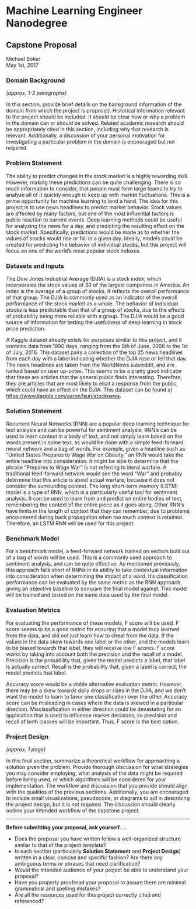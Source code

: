 # Machine Learning Engineer Nanodegree
## Capstone Proposal
Michael Boker  
May 1st, 2017

### Domain Background
_(approx. 1-2 paragraphs)_

In this section, provide brief details on the background information of the domain from which the project is proposed. Historical information relevant to the project should be included. It should be clear how or why a problem in the domain can or should be solved. Related academic research should be appropriately cited in this section, including why that research is relevant. Additionally, a discussion of your personal motivation for investigating a particular problem in the domain is encouraged but not required.

### Problem Statement

The ability to predict changes in the stock market is a highly rewarding skill.  However, making these predictions can be quite challenging.  There is so much information to consider, that people must form large teams to try to analyze all of it quickly enough to keep up with market fluctuations.  This is a prime opportunity for machine learning to lend a hand.  The idea for this project is to use news headlines to predict market behavior.  Stock values are affected by many factors, but one of the most influential factors is public reaction to current events.  Deep learning methods could be useful for analyzing the news for a day, and predicting the resulting effect on the stock market.  Specifically, predictions would be made as to whether the values of stocks would rise or fall in a given day.  Ideally, models could be created for predicting the behavior of individual stocks, but this project will focus on one of the world’s most popular stock indexes. 

### Datasets and Inputs

The Dow Jones Industrial Average (DJIA) is a stock index, which incorporates the stock values of 30 of the largest companies in America.  An index is the average of a group of stocks.  It reflects the overall performance of that group.  The DJIA is commonly used as an indicator of the overall performance of the stock market as a whole.  The behavior of individual stocks is less predictable than that of a group of stocks, due to the effects of probability being more reliable with a group.  The DJIA would be a good source of information for testing the usefulness of deep learning in stock price prediction.  
	
A Kaggle dataset already exists for purposes similar to this project, and it contains data from 1990 days, ranging from the 8th of June, 2008 to the 1st of July, 2016.  This dataset pairs a collection of the top 25 news headlines from each day with a label indicating whether the DJIA rose or fell that day.  The news headlines are taken from the WorldNews subreddit, and are ranked based on user up-votes.  This seems to be a pretty good indicator that these are articles that the general public finds interesting.  Therefore, they are articles that are most likely to elicit a response from the public, which could have an effect on the DJIA.  This dataset can be found at https://www.kaggle.com/aaron7sun/stocknews.

### Solution Statement

Recurrent Neural Networks (RNN) are a popular deep learning technique for text analysis and can be powerful for sentiment analysis.  RNN’s can be used to learn context in a body of text, and not simply learn based on the words present in some text, as would be done with a simple feed-forward neural network and a bag of words.  For example, given a headline such as “United States Prepares to Wage War on Obesity,” an RNN would take the entire headline into consideration.  It might be able to determine that the phrase “Prepares to Wage War” is not referring to literal warfare.  A traditional feed-forward network would see the word “War” and probably determine that this article is about actual warfare, because it does not consider the surrounding context.  The long short-term memory (LSTM) model is a type of RNN, which is a particularly useful tool for sentiment analysis.  It can be used to learn from and predict on entire bodies of text, remembering the context of the entire piece as it goes along.  Other RNN’s have limits in the length of context that they can remember, due to problems encountered during back propagation when too much context is retained.  Therefore, an LSTM RNN will be used for this project.

### Benchmark Model

For a benchmark model, a feed-forward network trained on vectors built out of a bag of words will be used.  This is a commonly used approach to sentiment analysis, and can be quite effective.  As mentioned previously, this approach falls short of RNNs in its ability to take contextual information into consideration when determining the impact of a word.  It’s classification performance can be evaluated by the same metric as the RNN approach, giving an objective baseline to compare the final model against.  This model will be trained and tested on the same data used by the final model.

### Evaluation Metrics

For evaluating the performance of these models, F score will be used.  F score seems to be a good metric for ensuring that a model truly learned from the data, and did not just learn how to cheat from the data.  If the values in the data skew towards one label or the other, and the models learn to be biased towards that label, they will receive low F scores.  F score works by taking into account both the precision and the recall of a model.  Precision is the probability that, given the model predicts a label, that label is actually correct.  Recall is the probability that, given a label is correct, the model predicts that label.  

Accuracy score would be a viable alternative evaluation metric.  However, there may be a skew towards daily drops or rises in the DJIA, and we don’t want the model to learn to favor one classification over the other.  Accuracy score can be misleading in cases where the data is skewed in a particular direction.  Misclassification in either direction could be devastating for an application that is used to influence market decisions, so precision and recall of both classes will be important.  Thus, F score is the best option.

### Project Design
_(approx. 1 page)_

In this final section, summarize a theoretical workflow for approaching a solution given the problem. Provide thorough discussion for what strategies you may consider employing, what analysis of the data might be required before being used, or which algorithms will be considered for your implementation. The workflow and discussion that you provide should align with the qualities of the previous sections. Additionally, you are encouraged to include small visualizations, pseudocode, or diagrams to aid in describing the project design, but it is not required. The discussion should clearly outline your intended workflow of the capstone project.

-----------

**Before submitting your proposal, ask yourself. . .**

- Does the proposal you have written follow a well-organized structure similar to that of the project template?
- Is each section (particularly **Solution Statement** and **Project Design**) written in a clear, concise and specific fashion? Are there any ambiguous terms or phrases that need clarification?
- Would the intended audience of your project be able to understand your proposal?
- Have you properly proofread your proposal to assure there are minimal grammatical and spelling mistakes?
- Are all the resources used for this project correctly cited and referenced?
